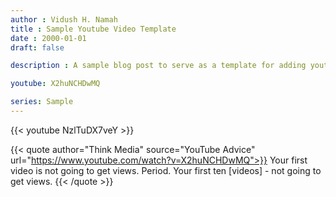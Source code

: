 ```yaml
---
author : Vidush H. Namah
title : Sample Youtube Video Template
date : 2000-01-01
draft: false

description : A sample blog post to serve as a template for adding youtube video to articles

youtube: X2huNCHDwMQ

series: Sample
---
```

{{< youtube NzlTuDX7veY >}}

{{< quote author="Think Media" source="YouTube Advice" url="https://www.youtube.com/watch?v=X2huNCHDwMQ">}}
Your first video is not going to get views. Period. Your first ten [videos] - not going to get views.
{{< /quote >}}